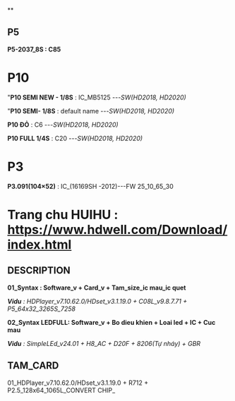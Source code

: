 ** 
## P5
**P5-2037_8S : C85**

# P10 
"**P10 SEMI NEW - 1/8S** : IC_MB5125 ---_SW(HD2018, HD2020)_

"**P10 SEMI- 1/8S** : default name ---_SW(HD2018, HD2020)_

**P10 ĐỎ** : C6  ---_SW(HD2018, HD2020)_

**P10 FULL 1/4S** : C20 ---_SW(HD2018, HD2020)_

# P3 
**P3.091(104×52)** : IC_(16169SH -2012)---FW 25_10_65_30





# Trang chu HUIHU : https://www.hdwell.com/Download/index.html


## DESCRIPTION
**01_Syntax : Software_v + Card_v + Tam_size_ic mau_ic quet**

_**Vidu** : HDPlayer_v7.10.62.0/HDset_v3.1.19.0 + C08L_v9.8.7.71 + P5_64x32_3265S_7258_

**02_Syntax LEDFULL: Software_v + Bo dieu khien + Loai led + IC + Cuc mau**

_**Vidu** : SimpleLEd_v24.01 + H8_AC + D20F + 8206(Tự nháy) + GBR_

## TAM_CARD 
01_HDPlayer_v7.10.62.0/HDset_v3.1.19.0 + R712 + P2.5_128x64_1065L_CONVERT CHIP_


